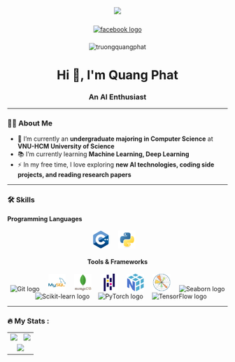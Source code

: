 <div align="center">
  <img height="150" src="https://media.giphy.com/media/M9gbBd9nbDrOTu1Mqx/giphy.gif"  />
</div>

###

<div align="center">
  <a href="https://www.facebook.com/truong.quang.phat.567010/" target="_blank">
    <img src="https://img.shields.io/static/v1?message=Facebook&logo=facebook&label=&color=1877F2&logoColor=white&labelColor=&style=for-the-badge" height="25" alt="facebook logo"  />
  </a>
</div>

###

<div align="center">
  <img src="https://komarev.com/ghpvc/?username=truongquangphat&label=Profile%20views&color=0e75b6&style=flat" alt="truongquangphat" />
</div>

###

<h1 align="center">Hi 👋, I'm Quang Phat</h1>
<h3 align="center">An AI Enthusiast</h3>

---

### 👩‍💻 About Me

- 🔭 I’m currently an **undergraduate majoring in Computer Science** at **VNU-HCM University of Science**  
- 📚 I’m currently learning **Machine Learning, Deep Learning**  
- ⚡ In my free time, I love exploring **new AI technologies, coding side projects, and reading research papers**  

---

### 🛠 Skills
#### Programming Languages

<div align="center">
  <img src="https://raw.githubusercontent.com/devicons/devicon/master/icons/cplusplus/cplusplus-original.svg" height="40" alt="C++ logo" />
  <img width="12" />
  <img src="https://raw.githubusercontent.com/devicons/devicon/master/icons/python/python-original.svg" height="40" alt="Python logo" />
  <img width="12" />
  
#### Tools & Frameworks
  <img src="https://www.vectorlogo.zone/logos/git-scm/git-scm-icon.svg" height="40" alt="Git logo" />
  <img width="12" />
  <img src="https://raw.githubusercontent.com/devicons/devicon/master/icons/mysql/mysql-original-wordmark.svg" height="40" alt="MySQL logo" />
  <img width="12" />
  <img src="https://raw.githubusercontent.com/devicons/devicon/master/icons/mongodb/mongodb-original-wordmark.svg" height="40" alt="MongoDB logo" />
  <img width="12" />
  <img src="https://raw.githubusercontent.com/devicons/devicon/2ae2a900d2f041da66e950e4d48052658d850630/icons/pandas/pandas-original.svg" height="40" alt="Pandas logo" />
  <img width="12" />
  <img src="https://raw.githubusercontent.com/devicons/devicon/master/icons/numpy/numpy-original.svg" height="40" alt="NumPy logo" />
  <img width="12" />
  <img src="https://raw.githubusercontent.com/devicons/devicon/master/icons/matplotlib/matplotlib-original.svg" height="40" alt="Matplotlib logo" />
  <img width="12" />
  <img src="https://seaborn.pydata.org/_images/logo-mark-lightbg.svg" height="40" alt="Seaborn logo" />
  <img width="12" />
  <img src="https://upload.wikimedia.org/wikipedia/commons/0/05/Scikit_learn_logo_small.svg" height="40" alt="Scikit-learn logo" />
  <img width="12" />
  <img src="https://www.vectorlogo.zone/logos/pytorch/pytorch-icon.svg" height="40" alt="PyTorch logo" />
  <img width="12" />
  <img src="https://www.vectorlogo.zone/logos/tensorflow/tensorflow-icon.svg" height="40" alt="TensorFlow logo" />
</div>

---

### 🔥 My Stats :

<div align="center">

  <table>
    <tr>
      <td>
        <img src="https://github-readme-stats.vercel.app/api/top-langs?username=truongquangphat&show_icons=true&locale=en&layout=compact&theme=dark" height="180" />
      </td>
      <td>
        <img src="https://github-readme-stats.vercel.app/api?username=truongquangphat&show_icons=true&locale=en&theme=dark" height="180" />
      </td>
    </tr>
    <tr>
      <td colspan="2" align="center">
        <img src="https://streak-stats.demolab.com?user=truongquangphat&theme=dark&hide_border=false" height="180" />
      </td>
    </tr>
  </table>

</div>

